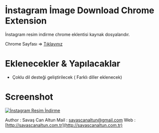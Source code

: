 İnstagram İmage Download Chrome Extension
=========

İnstagram resim indirme chrome eklentisi kaynak dosyalarıdır. 


Chrome Sayfası => [Tıklayınız](https://goo.gl/MYGB6d)



Eklenecekler & Yapılacaklar
=========
- Çoklu dil desteği geliştirilecek ( Farklı diller eklenecek)


Screenshot
=========
[![İnstagram Resim İndirme](http://uptc.xyz/LISAAIrnGvJKazFlB5.png)](http://instagramresimindirme.net/)




Author : Savaş Can Altun
Mail : savascanaltun@gmail.com
Web : [http://savascanaltun.com.tr](http://savascanaltun.com.tr)
